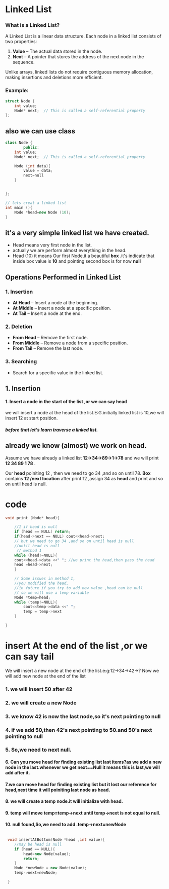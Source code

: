 # Linked List

### What is a Linked List?

A Linked List is a linear data structure. Each node in a linked list consists of two properties:

1. **Value** – The actual data stored in the node.
2. **Next** – A pointer that stores the address of the next node in the sequence.

Unlike arrays, linked lists do not require contiguous memory allocation, making insertions and deletions more efficient.

### Example:

```cpp
struct Node {
    int value;
    Node* next;  // This is called a self-referential property
};
```

## also we can use class

```cpp
class Node {
        public:
    int value;
    Node* next;  // This is called a self-referential property

    Node (int data){
        value = data;
        next=null
    }


};

// lets creat a linked list
int main (){
    Node *head=new Node (10);
}
```

## it's a very simple linked list we have created.

- Head means very first node in the list.
- actually we are perform almost everything in the head.
- Head (10) it means Our first Node,it a beautiful **box** .it's indicate that inside box value is **10** and
  pointing second box is for now **null**

## Operations Performed in Linked List

### 1. Insertion

- **At Head** – Insert a node at the beginning.
- **At Middle** – Insert a node at a specific position.
- **At Tail** – Insert a node at the end.

### 2. Deletion

- **From Head** – Remove the first node.
- **From Middle** – Remove a node from a specific position.
- **From Tail** – Remove the last node.

### 3. Searching

- Search for a specific value in the linked list.

## 1. Insertion

#### 1. Insert a node in the start of the list ,or we can say head

we will insert a node at the head of the list.E:G.initially linked list is 10,we will insert 12 at start position.

##### before that let's learn **traverse** a linked list.

## already we know (almost) we work on head.

Assume we have already a linked list **12->34->89->1->78** and we will print **12 34 89 1 78** .

Our **head** poiniting 12 , then we need to go 34 ,and so on until 78.
**Box** contains **12 /next location**
after print 12 ,assign 34 as **head** and print and so on until head is null.

# code

```cpp
void print (Node* head){

    //1 if head is null
    if (head == NULL) return;
    if(head->next == NULL) cout<<head->next;
    // but we need to go 34 ,and so on until head is null
    //until head is null
     // method 1
    while (head!=NULL){
    cout<<head->data <<" "; //we print the head,then pass the head
    head =head->next;
    }

    // Some issues in method 1,
    //you modified the head,
    //in future if you try to add new value ,head can be null
    // so we will use a temp variable
    Node *temp=head;
    while (temp!=NULL){
        cout<<temp->data <<" ";
        temp = temp->next
    }

}

```

# insert At the end of the list ,or we can say tail

We will insert a new node at the end of the list.e:g:12->34->42->? Now we will add new node at the end of the list

### 1. we will insert 50 after 42

### 2. we will create a new Node

### 3. we know 42 is now the last node,so it's next pointing to null

### 4. if we add 50,then 42's next pointing to 50.and 50's next pointing to null

### 5. So,we need to next null.

#### 6. Can you move head for finding existing list last items?as we add a new node in the last.whenever we get next==Null it means this is last,we will add after it.

#### 7.we can move head for finding existing list but it lost our reference for head,next time it will poiniting last node as head.

#### 8. we will create a temp node.it will initialize with head.

#### 9. temp will move **temp=temp->next** until temp->next is not equal to null.

#### 10. null found,So,we need to add .**temp->next=newNode**

```cpp

 void insertAtBottom(Node *head ,int value){
    //may be head is null
    if (head == NULL){
        head=new Node(value);
        return;
    }
    Node *newNode = new Node(value);
    temp->next=newNode;

 }
```
